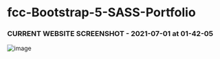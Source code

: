 # fcc-Bootstrap-5-SASS-Portfolio
### CURRENT WEBSITE SCREENSHOT - 2021-07-01 at 01-42-05
![image](https://user-images.githubusercontent.com/50159421/124048427-3f388c80-da0e-11eb-80da-069c20063f08.png)
